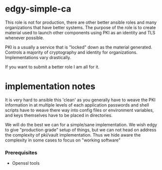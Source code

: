 # edgy-simple-ca

This role is not for production, there are other better ansible roles
and many organizations that have better systems. The purpose of the role is
to create material used to launch other components using PKI as an identity
and TLS whenever possible.

PKI is a usually a service that is "locked" down as the material generated.
Controls a majority of cryptography and identity for organizations. Implementations
vary drastically. 

If you want to submit a better role I am all for it.

# implementation notes
It is very hard to ansible this 'clean' as you generally have to
weave the PKI information in at multiple levels of each application
passwords and shell scripts have to weave there way into config files
or environment variables, and keys themselves have to be placed in directories.

We will do the best we can for a simple/sane implementation. We wish edgy to
give "production grade" setup of things, but we can not head on 
address the complexity of pki/vault implementation. Thus
we hide aware the complexity in some cases to focus on
"working software"

### Prerequisites

- Openssl tools






